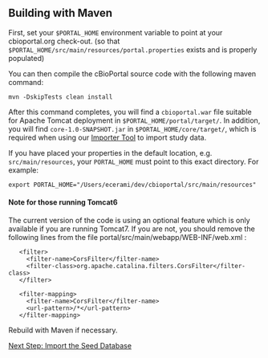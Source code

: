 
## Building with Maven

First, set your `$PORTAL_HOME` environment variable to point at your cbioportal.org check-out.
(so that `$PORTAL_HOME/src/main/resources/portal.properties` exists and is properly populated)

You can then compile the cBioPortal source code with the following maven command:

```
mvn -DskipTests clean install
```

After this command completes, you will find a `cbioportal.war` file suitable for Apache Tomcat deployment in `$PORTAL_HOME/portal/target/`.  In addition, you will find `core-1.0-SNAPSHOT.jar` in `$PORTAL_HOME/core/target/`, which is required when using our [Importer Tool](Importer-Tool.md) to import study data. 

If you have placed your properties in the default location, e.g. `src/main/resources`, your `PORTAL_HOME` must point to this exact directory.  For example:

    export PORTAL_HOME="/Users/ecerami/dev/cbioportal/src/main/resources"

#### Note for those running Tomcat6

The current version of the code is using an optional feature which is only available if you are running Tomcat7. If you are not, you should remove the following lines from the file portal/src/main/webapp/WEB-INF/web.xml :
```
   <filter>
     <filter-name>CorsFilter</filter-name>
     <filter-class>org.apache.catalina.filters.CorsFilter</filter-class>
   </filter>

   <filter-mapping>
     <filter-name>CorsFilter</filter-name>
     <url-pattern>/*</url-pattern>
   </filter-mapping>
```
Rebuild with Maven if necessary.

[Next Step: Import the Seed Database](Import-the-Seed-Database.md)